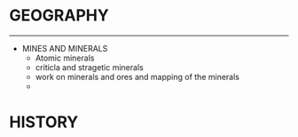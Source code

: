 # GEOGRAPHY
------------
  
   - MINES AND MINERALS
       * Atomic minerals
       * criticla and stragetic minerals 
       * work on minerals and ores and mapping of the minerals
       * 
# HISTORY